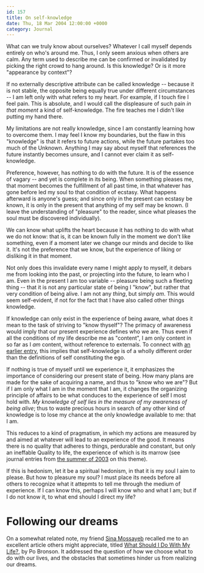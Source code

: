 ```yaml
---
id: 157
title: On self-knowledge
date: Thu, 18 Mar 2004 12:00:00 +0000
category: Journal
---
```


What can we truly know about ourselves?  Whatever I call myself depends
entirely on who's around me.  Thus, I only seem anxious when others are
calm.  Any term used to describe me can be confirmed or invalidated by
picking the right crowd to hang around.  Is this knowledge?  Or is it
more "appearance by context"?

If no externally descriptive attribute can be called knowledge --
because it is not stable, the opposite being equally true under
different circumstances -- I am left only with what refers to my heart.
For example, if I touch fire I feel pain.  This is absolute, and I would
call the displeasure of such pain *in that moment* a kind of
self-knowledge.  The fire teaches me I didn't like putting my hand
there.

My limitations are not really knowledge, since I am constantly learning
how to overcome them.  I may feel I know my boundaries, but the flaw in
this "knowledge" is that it refers to future actions, while the future
partakes too much of the Unknown.  Anything I may say about myself that
references the future instantly becomes unsure, and I cannot ever claim
it as self-knowledge.

Preference, however, has nothing to do with the future.  It is of the
essence of vagary -- and yet is complete in its being.  When something
pleases me, that moment becomes the fulfillment of all past time, in
that whatever has gone before led my soul to that condition of ecstasy.
What happens afterward is anyone's guess; and since only in the present
can ecstasy be known, it is only in the present that anything of my self
may be known.  (I leave the understanding of "pleasure" to the reader,
since what pleases the soul must be discovered individually).

We can know what uplifts the heart because it has nothing to do with
what we do not know: that is, it can be known fully in the moment we
don't like something, even if a moment later we change our minds and
decide to like it.  It's not the preference that we know, but the
experience of liking or disliking it in that moment.

Not only does this invalidate every name I might apply to myself, it
debars me from looking into the past, or projecting into the future, to
learn who I am.  Even in the present I am too variable -- pleasure being
such a fleeting thing -- that it is not any particular state of being I
"know", but rather that very condition of being alive.  I am not any
*thing*, but simply *am*.  This would seem self-evident, if not for the fact
that I have also called other things knowledge.

If knowledge can only exist in the experience of being aware, what does
it mean to the task of striving to "know thyself"?  The primacy of
awareness would imply that our present experience defines who we are.
Thus even if all the conditions of my life describe me as "content", I
am only content in so far as I *am* content, without reference to
externals.  To connect with [an earlier entry](feb2004#theego), this implies that
self-knowledge is of a wholly different order than the definitions of
self constituting the ego.

If nothing is true of myself until we experience it, it emphasizes the
importance of considering our present state of being.  How many plans
are made for the sake of acquiring a name, and thus to "know who we
are"?  But if I am only what I am in the moment that I am, it changes
the organizing principle of affairs to be what conduces to the
experience of self I most hold with.  *My knowledge of self lies in the
measure of my awareness of being alive*; thus to waste precious hours in
search of any other kind of knowledge is to lose my chance at the only
knowledge available to me: that I am.

This reduces to a kind of pragmatism, in which my actions are measured
by and aimed at whatever will lead to an experience of the good.  It
means there is no quality that adheres to things, perdurable and
constant, but only an ineffable Quality to life, the experience of which
is its marrow (see journal entries from [the summer of 2003](summer2003) on this
theme).

If this is hedonism, let it be a spiritual hedonism, in that it is my
soul I aim to please.  But how to pleasure my soul?  I must place its
needs before all others to recognize what it attepmts to tell me through
the medium of experience.  If I can know this, perhaps I will know who
and what I am; but if I do not know it, to what end should I direct my
life?

# Following our dreams

On a somewhat related note, my friend [Sina Mossayeb](http://mossayeb.org/) recalled me to an
excellent article others might appreciate, titled
[What Should I Do With My Life?](what.should.i.do), by Po Bronson.  It addressed the
question of how we choose what to do with our lives, and the obstacles
that sometimes hinder us from realizing our dreams.


